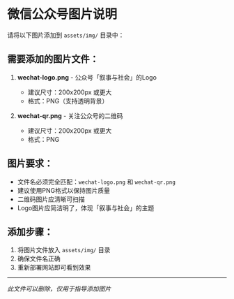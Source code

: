 # 微信公众号图片说明

请将以下图片添加到 `assets/img/` 目录中：

## 需要添加的图片文件：

1. **wechat-logo.png** - 公众号「叙事与社会」的Logo
   - 建议尺寸：200x200px 或更大
   - 格式：PNG（支持透明背景）

2. **wechat-qr.png** - 关注公众号的二维码
   - 建议尺寸：200x200px 或更大
   - 格式：PNG

## 图片要求：
- 文件名必须完全匹配：`wechat-logo.png` 和 `wechat-qr.png`
- 建议使用PNG格式以保持图片质量
- 二维码图片应清晰可扫描
- Logo图片应简洁明了，体现「叙事与社会」的主题

## 添加步骤：
1. 将图片文件放入 `assets/img/` 目录
2. 确保文件名正确
3. 重新部署网站即可看到效果

---
*此文件可以删除，仅用于指导添加图片* 